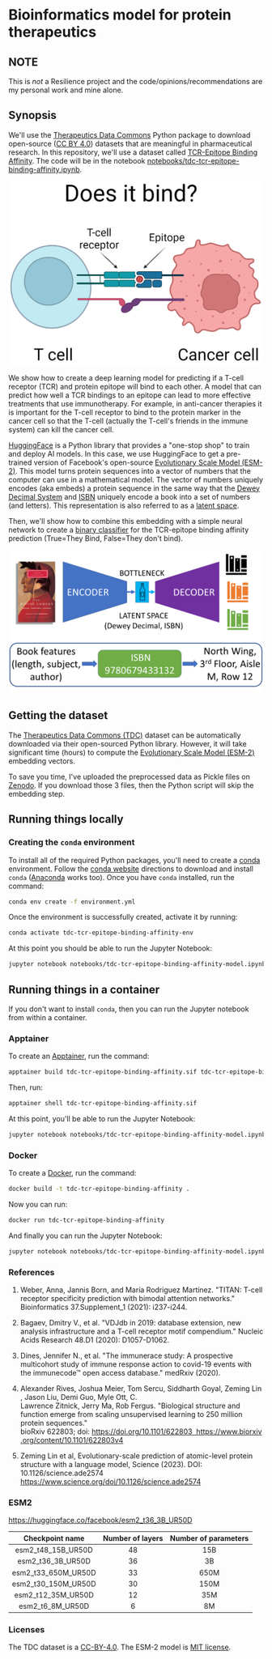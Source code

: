 # Bioinformatics model for protein therapeutics

## NOTE
This is *not* a Resilience project and the code/opinions/recommendations are my personal work and mine alone.

## Synopsis

We'll use the [Therapeutics Data Commons](https://tdcommons.ai/) Python package to download open-source ([CC BY 4.0](https://creativecommons.org/licenses/by/4.0/)) datasets that are meaningful in pharmaceutical research. In this repository, we'll use a dataset called [TCR-Epitope Binding Affinity](https://tdcommons.ai/multi_pred_tasks/tcrepitope/). The code will be in the notebook [notebooks/tdc-tcr-epitope-binding-affinity.ipynb](notebooks/tdc-tcr-epitope-binding-affinity-model.ipynb).

![TCR-epitope binding](notebooks/tcr-epitope-binding.png)

We show how to create a deep learning model for predicting if a T-cell receptor (TCR) and protein epitope will bind to each other. A model that can predict how well a TCR bindings to an epitope can lead to more effective treatments that use immunotherapy. For example, in anti-cancer therapies it is important for the T-cell receptor to bind to the protein marker in the cancer cell so that the T-cell (actually the T-cell's friends in the immune system) can kill the cancer cell.

[HuggingFace](https://huggingface.co/facebook/esm2_t36_3B_UR50D) is a Python library that provides a "one-stop shop" 
to train and deploy AI models. In this case, we use HuggingFace to get a pre-trained version of Facebook's 
open-source [Evolutionary Scale Model (ESM-2)](https://github.com/facebookresearch/esm). 
This model turns protein sequences into a vector of numbers that the computer can use 
in a mathematical model. The vector of numbers uniquely encodes (aka embeds) a protein sequence 
in the same way that the [Dewey Decimal System](https://en.wikipedia.org/wiki/Dewey_Decimal_Classification) and [ISBN](https://en.wikipedia.org/wiki/ISBN) uniquely encode a book into a set of numbers (and letters). This representation is also referred to as a [latent space](https://en.wikipedia.org/wiki/Latent_space#:~:text=A%20latent%20space%2C%20also%20known,another%20in%20the%20latent%20space).

Then, we'll show how to combine this embedding with a simple neural network to create a [binary classifier](https://en.wikipedia.org/wiki/Binary_classification) for the TCR-epitope binding affinity prediction (True=They Bind, False=They don't bind).

![encoder-decoder Dewey Decimal](notebooks/encoder-decoder.png)

## Getting the dataset

The [Therapeutics Data Commons (TDC)](https://tdcommons.ai/) dataset can be automatically downloaded via 
their open-sourced Python library. However, it will take significant time (hours) to compute the 
[Evolutionary Scale Model (ESM-2)](https://github.com/facebookresearch/esm) embedding vectors. 

To save you time, I've uploaded the preprocessed data as Pickle files on [Zenodo](https://zenodo.org/records/11894560). If you download those 3 files, then the Python script will skip the embedding step.

## Running things locally
### Creating the `conda` environment

To install all of the required Python packages, you'll need to create a [conda](https://docs.conda.io/en/latest/miniconda.html) environment. Follow the [conda website](https://docs.conda.io/en/latest/miniconda.html) directions to download and install `conda` ([Anaconda](https://www.anaconda.com/products/distribution) works too). Once you have `conda` installed, run the command:

```bash
conda env create -f environment.yml
```

Once the environment is successfully created, activate it by running:

```bash
conda activate tdc-tcr-epitope-binding-affinity-env
```

At this point you should be able to run the Jupyter Notebook:

```bash
jupyter notebook notebooks/tdc-tcr-epitope-binding-affinity-model.ipynb
```

## Running things in a container

If you don't want to install `conda`, then you can run the Jupyter notebook from within a container.

### Apptainer

To create an [Apptainer](https://apptainer.org), run the command:

```bash
apptainer build tdc-tcr-epitope-binding-affinity.sif tdc-tcr-epitope-binding-affinity.def
```

Then, run:

```bash 
apptainer shell tdc-tcr-epitope-binding-affinity.sif
```

At this point, you'll be able to run the Jupyter Notebook:

```bash
jupyter notebook notebooks/tdc-tcr-epitope-binding-affinity-model.ipynb
```

### Docker

To create a [Docker](https://docker.com), run the command:

```bash
docker build -t tdc-tcr-epitope-binding-affinity .
```

Now you can run:

```bash
docker run tdc-tcr-epitope-binding-affinity
```

And finally you can run the Jupyter Notebook:

```bash
jupyter notebook notebooks/tdc-tcr-epitope-binding-affinity-model.ipynb
```

### References

1. Weber, Anna, Jannis Born, and María Rodriguez Martínez. "TITAN: T-cell receptor specificity prediction with bimodal attention networks." Bioinformatics 37.Supplement_1 (2021): i237-i244.

2. Bagaev, Dmitry V., et al. "VDJdb in 2019: database extension, new analysis infrastructure and a T-cell receptor motif compendium." Nucleic Acids Research 48.D1 (2020): D1057-D1062.

3. Dines, Jennifer N., et al. "The immunerace study: A prospective multicohort study of immune response action to covid-19 events with the immunecode™ open access database." medRxiv (2020).

4. Alexander Rives, Joshua Meier, Tom Sercu, Siddharth Goyal, Zeming Lin, Jason Liu, Demi Guo, Myle Ott, C. Lawrence Zitnick, Jerry Ma, Rob Fergus. "Biological structure and function emerge from scaling unsupervised learning to 250 million protein sequences." bioRxiv 622803; doi: https://doi.org/10.1101/622803  https://www.biorxiv.org/content/10.1101/622803v4

5. Zeming Lin et al, Evolutionary-scale prediction of atomic-level protein structure with a language model, Science (2023). DOI: 10.1126/science.ade2574  https://www.science.org/doi/10.1126/science.ade2574


### ESM2

https://huggingface.co/facebook/esm2_t36_3B_UR50D

**Checkpoint name**|**Number of layers**|**Number of parameters**
:-----:|:-----:|:-----:
esm2\_t48\_15B\_UR50D|	48|	15B
esm2\_t36\_3B\_UR50D|	36|	3B
esm2\_t33\_650M\_UR50D|	33|	650M
esm2\_t30\_150M\_UR50D|	30|	150M
esm2\_t12\_35M\_UR50D|	12|	35M
esm2\_t6\_8M\_UR50D|	6|	8M


### Licenses

The TDC dataset is a [CC-BY-4.0](https://creativecommons.org/licenses/by/4.0/). The ESM-2 model is [MIT license](https://en.wikipedia.org/wiki/MIT_License).
